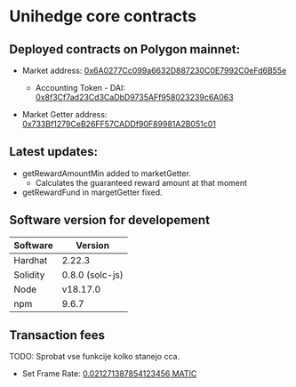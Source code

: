 # Unihedge core contracts
## Deployed contracts on Polygon mainnet:


* Market address: [0x6A0277Cc099a6632D887230C0E7992C0eFd6B55e](https://polygonscan.com/address/0x6A0277Cc099a6632D887230C0E7992C0eFd6B55e)
    * Accounting Token - DAI: [0x8f3Cf7ad23Cd3CaDbD9735AFf958023239c6A063](https://polygonscan.com/address/0x8f3Cf7ad23Cd3CaDbD9735AFf958023239c6A063)  

* Market Getter address: [0x733Bf1279CeB26FF57CADDf90F89981A2B051c01](https://polygonscan.com/address/0x733Bf1279CeB26FF57CADDf90F89981A2B051c01)

## Latest updates:
* getRewardAmountMin added to marketGetter.
    * Calculates the guaranteed reward amount at that moment
* getRewardFund in margetGetter fixed.

## Software version for developement
Software | Version
------------- | -------------
Hardhat  | 2.22.3
Solidity  | 0.8.0 (solc-js)
Node | v18.17.0
npm | 9.6.7


## Transaction fees
TODO: Sprobat vse funkcije kolko stanejo cca.
* Set Frame Rate: [0.021271387854123456 MATIC](https://polygonscan.com/tx/0xa94618edbc1149304a1a99fca82da961ec577b824da5ac7c30117914013b4815)



